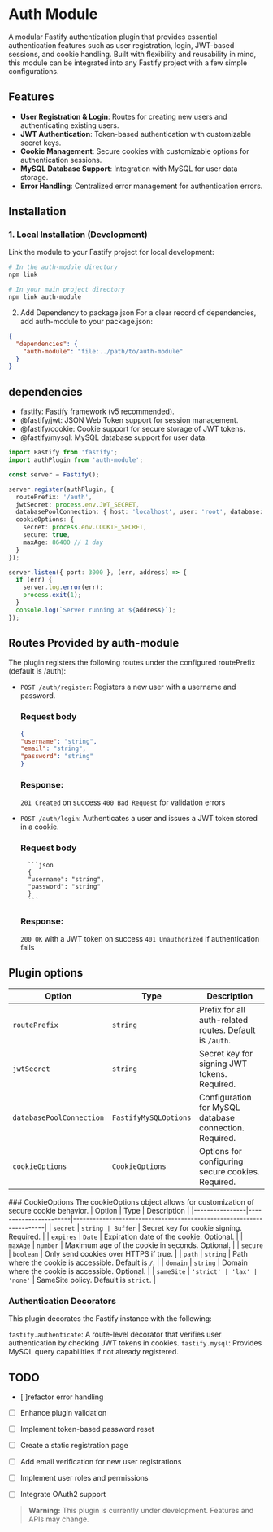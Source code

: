 # Auth Module

A modular Fastify authentication plugin that provides essential authentication features such as user registration, login, JWT-based sessions, and cookie handling. Built with flexibility and reusability in mind, this module can be integrated into any Fastify project with a few simple configurations.

## Features

- **User Registration & Login**: Routes for creating new users and authenticating existing users.
- **JWT Authentication**: Token-based authentication with customizable secret keys.
- **Cookie Management**: Secure cookies with customizable options for authentication sessions.
- **MySQL Database Support**: Integration with MySQL for user data storage.
- **Error Handling**: Centralized error management for authentication errors.

## Installation

### 1. Local Installation (Development)

Link the module to your Fastify project for local development:

```sh
# In the auth-module directory
npm link

# In your main project directory
npm link auth-module
```
2. Add Dependency to package.json
For a clear record of dependencies, add auth-module to your package.json:
```json
{
  "dependencies": {
    "auth-module": "file:../path/to/auth-module"
  }
}

```
## dependencies 

- fastify: Fastify framework (v5 recommended).
- @fastify/jwt: JSON Web Token support for session management.
- @fastify/cookie: Cookie support for secure storage of JWT tokens.
- @fastify/mysql: MySQL database support for user data.


```ts 
import Fastify from 'fastify';
import authPlugin from 'auth-module';

const server = Fastify();

server.register(authPlugin, {
  routePrefix: '/auth',
  jwtSecret: process.env.JWT_SECRET,
  databasePoolConnection: { host: 'localhost', user: 'root', database: 'mydb' },
  cookieOptions: {
    secret: process.env.COOKIE_SECRET,
    secure: true,
    maxAge: 86400 // 1 day
  }
});

server.listen({ port: 3000 }, (err, address) => {
  if (err) {
    server.log.error(err);
    process.exit(1);
  }
  console.log(`Server running at ${address}`);
});

```

## Routes Provided by auth-module
The plugin registers the following routes under the configured routePrefix (default is /auth):
- `POST /auth/register`: Registers a new user with a username and password.
    ###  Request body
    ```json
    {
    "username": "string",
    "email": "string",
    "password": "string"
    }
    ```
    ### Response:
    `201 Created` on success
    `400 Bad Request` for validation errors

- `POST /auth/login`: Authenticates a user and issues a JWT token stored in a cookie.
    ### Request body 
        ```json
        {
        "username": "string",
        "password": "string"
        }
        ```
    ### Response:
    `200 OK` with a JWT token on success
    `401 Unauthorized` if authentication fails

## Plugin options

| Option                  | Type                     | Description                                                 |
|-------------------------|--------------------------|-------------------------------------------------------------|
| `routePrefix`           | `string`                 | Prefix for all auth-related routes. Default is `/auth`.     |
| `jwtSecret`             | `string`                 | Secret key for signing JWT tokens. Required.                |
| `databasePoolConnection`| `FastifyMySQLOptions`    | Configuration for MySQL database connection. Required.      |
| `cookieOptions`         | `CookieOptions`          | Options for configuring secure cookies. Required.           |

### CookieOptions
The cookieOptions object allows for customization of secure cookie behavior.
| Option         | Type                  | Description                                                         |
|----------------|-----------------------|---------------------------------------------------------------------|
| `secret`       | `string | Buffer`     | Secret key for cookie signing. Required.                            |
| `expires`      | `Date`                | Expiration date of the cookie. Optional.                            |
| `maxAge`       | `number`              | Maximum age of the cookie in seconds. Optional.                     |
| `secure`       | `boolean`             | Only send cookies over HTTPS if true.                               |
| `path`         | `string`              | Path where the cookie is accessible. Default is `/`.                |
| `domain`       | `string`              | Domain where the cookie is accessible. Optional.                    |
| `sameSite`     | `'strict' | 'lax' | 'none'` | SameSite policy. Default is `strict`.                              |

### Authentication Decorators
This plugin decorates the Fastify instance with the following:

`fastify.authenticate`: A route-level decorator that verifies user authentication by checking JWT tokens in cookies.
`fastify.mysql`: Provides MySQL query capabilities if not already registered.
## TODO
- [ ]refactor error handling
- [ ] Enhance plugin validation
- [ ] Implement token-based password reset
- [ ] Create a static registration page
- [ ] Add email verification for new user registrations
- [ ] Implement user roles and permissions
- [ ] Integrate OAuth2 support


> **Warning:** This plugin is currently under development. Features and APIs may change.
